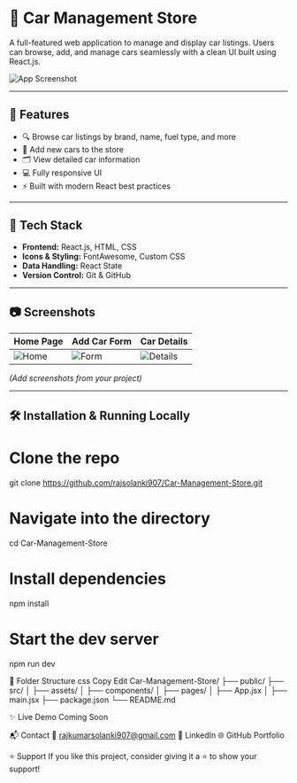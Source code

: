 # 🚗 Car Management Store

A full-featured web application to manage and display car listings. Users can browse, add, and manage cars seamlessly with a clean UI built using React.js.

![App Screenshot](https://github.com/rajsolanki907/Car-Management-Store/assets/YOUR_SCREENSHOT_PATH)

---

## 📌 Features

- 🔍 Browse car listings by brand, name, fuel type, and more
- 🧾 Add new cars to the store
- 🗂 View detailed car information
- 💻 Fully responsive UI
- ⚡ Built with modern React best practices

---

## 🚀 Tech Stack

- **Frontend:** React.js, HTML, CSS
- **Icons & Styling:** FontAwesome, Custom CSS
- **Data Handling:** React State
- **Version Control:** Git & GitHub

---

## 📷 Screenshots

| Home Page | Add Car Form | Car Details |
|-----------|---------------|--------------|
| ![Home](link_to_image) | ![Form](link_to_image) | ![Details](link_to_image) |

*(Add screenshots from your project)*

---

## 🛠️ Installation & Running Locally


# Clone the repo
git clone https://github.com/rajsolanki907/Car-Management-Store.git

# Navigate into the directory
cd Car-Management-Store

# Install dependencies
npm install

# Start the dev server
npm run dev


📁 Folder Structure
css
Copy
Edit
Car-Management-Store/
├── public/
├── src/
│   ├── assets/
│   ├── components/
│   ├── pages/
│   ├── App.jsx
│   ├── main.jsx
├── package.json
└── README.md

✨ Live Demo
Coming Soon 

📬 Contact
📧 rajkumarsolanki907@gmail.com
🔗 LinkedIn
🌐 GitHub Portfolio

⭐️ Support
If you like this project, consider giving it a ⭐️ to show your support!
